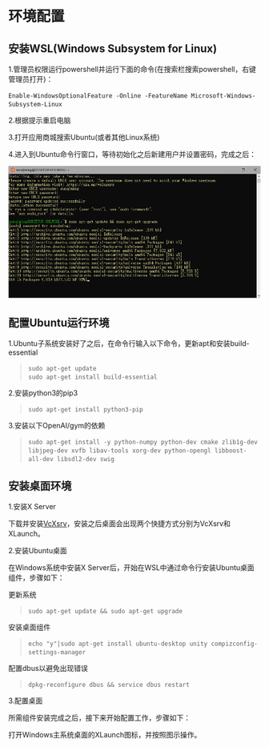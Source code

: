 # 环境配置

## 安装WSL(Windows Subsystem for Linux)
1.管理员权限运行powershell并运行下面的命令(在搜索栏搜索powershell，右键管理员打开)：

`Enable-WindowsOptionalFeature -Online -FeatureName Microsoft-Windows-Subsystem-Linux`

2.根据提示重启电脑

3.打开应用商城搜索Ubuntu(或者其他Linux系统)

4.进入到Ubuntu命令行窗口，等待初始化之后新建用户并设置密码，完成之后：

![ubuntu](https://github.com/erguixieshen/XLA/raw/master/week1/picture/1.png)

## 配置Ubuntu运行环境

1.Ubuntu子系统安装好了之后，在命令行输入以下命令，更新apt和安装build-essential

>`sudo apt-get update`</br>
`sudo apt-get install build-essential`

2.安装python3的pip3

>`sudo apt-get install python3-pip`

3.安装以下OpenAI/gym的依赖

>`sudo apt-get install -y python-numpy python-dev cmake zlib1g-dev libjpeg-dev xvfb libav-tools xorg-dev python-opengl libboost-all-dev libsdl2-dev swig`

## 安装桌面环境

1.安装X Server

下载并安装[VcXsrv](https://sourceforge.net/projects/vcxsrv/)，安装之后桌面会出现两个快捷方式分别为VcXsrv和XLaunch。

2.安装Ubuntu桌面

在Windows系统中安装X Server后，开始在WSL中通过命令行安装Ubuntu桌面组件，步骤如下：

更新系统

>`sudo apt-get update && sudo apt-get upgrade`

安装桌面组件

>`echo "y"|sudo apt-get install ubuntu-desktop unity compizconfig-settings-manager`

配置dbus以避免出现错误

>`dpkg-reconfigure dbus && service dbus restart`

3.配置桌面

所需组件安装完成之后，接下来开始配置工作，步骤如下：

打开Windows主系统桌面的XLaunch图标，并按照图示操作。

